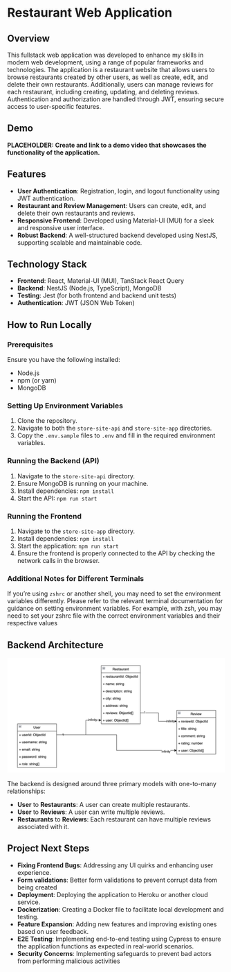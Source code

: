 # Restaurant Web Application

## Overview

This fullstack web application was developed to enhance my skills in modern web development, using a range of popular frameworks and technologies. The application is a restaurant website that allows users to browse restaurants created by other users, as well as create, edit, and delete their own restaurants. Additionally, users can manage reviews for each restaurant, including creating, updating, and deleting reviews. Authentication and authorization are handled through JWT, ensuring secure access to user-specific features.

## Demo

**PLACEHOLDER: Create and link to a demo video that showcases the functionality of the application.**

## Features

- **User Authentication**: Registration, login, and logout functionality using JWT authentication.
- **Restaurant and Review Management**: Users can create, edit, and delete their own restaurants and reviews.
- **Responsive Frontend**: Developed using Material-UI (MUI) for a sleek and responsive user interface.
- **Robust Backend**: A well-structured backend developed using NestJS, supporting scalable and maintainable code.

## Technology Stack

- **Frontend**: React, Material-UI (MUI), TanStack React Query
- **Backend**: NestJS (Node.js, TypeScript), MongoDB
- **Testing**: Jest (for both frontend and backend unit tests)
- **Authentication**: JWT (JSON Web Token)

## How to Run Locally

### Prerequisites

Ensure you have the following installed:

- Node.js
- npm (or yarn)
- MongoDB

### Setting Up Environment Variables

1. Clone the repository.
2. Navigate to both the `store-site-api` and `store-site-app` directories.
3. Copy the `.env.sample` files to `.env` and fill in the required environment variables.

### Running the Backend (API)

1. Navigate to the `store-site-api` directory.
2. Ensure MongoDB is running on your machine.
3. Install dependencies: `npm install`
4. Start the API: `npm run start`

### Running the Frontend

1. Navigate to the `store-site-app` directory.
2. Install dependencies: `npm install`
3. Start the application: `npm run start`
4. Ensure the frontend is properly connected to the API by checking the network calls in the browser.

### Additional Notes for Different Terminals

If you’re using `zshrc` or another shell, you may need to set the environment variables differently. Please refer to the relevant terminal documentation for guidance on setting environment variables. For example, with zsh, you may need to set your zshrc file with the correct environment variables and their respective values

## Backend Architecture

![Demo of backend model architecture](restaurant-uml-photo.png)

The backend is designed around three primary models with one-to-many relationships:

- **User** to **Restaurants**: A user can create multiple restaurants.
- **User** to **Reviews**: A user can write multiple reviews.
- **Restaurants** to **Reviews**: Each restaurant can have multiple reviews associated with it.

## Project Next Steps

- **Fixing Frontend Bugs**: Addressing any UI quirks and enhancing user experience.
- **Form validations**: Better form validations to prevent corrupt data from being created
- **Deployment**: Deploying the application to Heroku or another cloud service.
- **Dockerization**: Creating a Docker file to facilitate local development and testing.
- **Feature Expansion**: Adding new features and improving existing ones based on user feedback.
- **E2E Testing**: Implementing end-to-end testing using Cypress to ensure the application functions as expected in real-world scenarios.
- **Security Concerns**: Implementing safeguards to prevent bad actors from performing malicious activities
